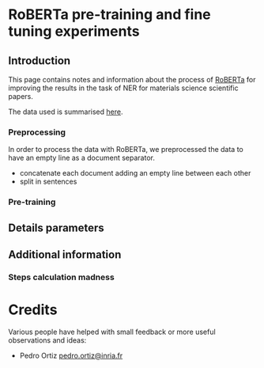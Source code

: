# RoBERTa pre-training and fine tuning experiments

## Introduction

This page contains notes and information about the process of [RoBERTa](https://github.com/facebook/fairseq) for improving the results in the task
of NER for materials science scientific papers.

The data used is summarised [here](../scibert/readme.md).

### Preprocessing
In order to process the data with RoBERTa, we preprocessed the data to have an empty line as a document separator. 
 - concatenate each document adding an empty line between each other
 - split in sentences 


### Pre-training

## Details parameters

## Additional information

### Steps calculation madness

# Credits

Various people have helped with small feedback or more useful observations and ideas:

- Pedro Ortiz pedro.ortiz@inria.fr

